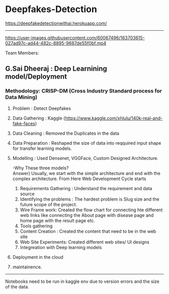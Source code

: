 # Deepfakes-Detection
https://deepfakedetectionwithai.herokuapp.com/

----------------------------------------------------------------------------------------------------------------------------------------------------------------------           
https://user-images.githubusercontent.com/60067496/163703615-027ad97c-ad44-482c-8895-9687de55f0bf.mp4


Team Members:                                                                                                                                 

G.Sai Dheeraj : Deep Learnining model/Deployment                                                                                                                                 
---------------------------------------------------------------------------------------------------------------------------------------------------------------------------                                                                                                                                                                                           
### Methodology: CRISP-DM  (Cross Industry Standard process for Data Mining)
  1) Problem : Detect Deepfakes
  2) Data Gathering : Kaggle (https://www.kaggle.com/xhlulu/140k-real-and-fake-faces)
  3) Data Cleaning : Removed the Duplicates in the data
  4) Data Preparation : Reshaped the size of data into reqquired input shape for transfer learning models.
  5) Modelling : Used Densenet, VGGFace, Custom Designed Architecture.                                                                                                                                                                                         

     -Why These three models?                                                                                                                                                                                         
     Answer) Usually, we start with the simple architecture and end with the complex architecture.
                                                                                                                                                                                        From Here Web Development Cycle starts 
     1) Requirements Gathering : Understand the requirement and data source
     2) Identifying the problems : The hardest problem is Slug size and the future scope of the project.  
     3) Wire Frame work: Created the flow chart for connecting hte different web links like connecting the About page with disease page and home page with the result page etc.
     4) Tools gathering
     5) Content Creation : Created the content that need to be in the web site
     6) Web Site Experiments: Created different web sites/ UI designs
     7) Integreation with Deep learning models                                                                                                                                       
   6) Deployment in the cloud
   7) maintainence.

---------------------------------------------------------------------------------------------------------------------------------------------------------------------------  

Notebooks need to be run in kaggle env due to version errors and the size of the data.
